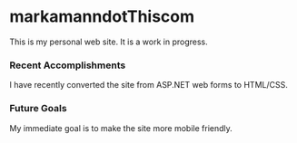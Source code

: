 # markamanndotThiscom

This is my personal web site.  It is a work in progress.

### Recent Accomplishments
I have recently converted the site from ASP.NET web forms to HTML/CSS.

### Future Goals
My immediate goal is to make the site more mobile friendly.
